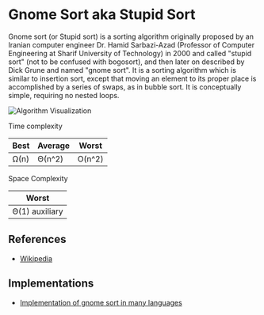 # Gnome Sort aka Stupid Sort

Gnome sort (or Stupid sort) is a sorting algorithm originally proposed by an Iranian computer engineer Dr. Hamid Sarbazi-Azad (Professor of Computer Engineering at Sharif University of Technology) in 2000 and called "stupid sort" (not to be confused with bogosort), and then later on described by Dick Grune and named "gnome sort". It is a sorting algorithm which is similar to insertion sort, except that moving an element to its proper place is accomplished by a series of swaps, as in bubble sort. It is conceptually simple, requiring no nested loops.

![Algorithm Visualization](https://upload.wikimedia.org/wikipedia/commons/3/37/Sorting_gnomesort_anim.gif)

Time complexity

| Best     |  Average   | Worst    |
| -------- | --------   | ------   |
| Ω(n)     |  Θ(n^2)    | O(n^2)   |

Space Complexity

|    Worst           |
| -----------------  |
|    Θ(1) auxiliary  |

## References

* [Wikipedia](https://en.wikipedia.org/wiki/Gnome_sort)

## Implementations

* [Implementation of gnome sort in many languages](https://rosettacode.org/wiki/Sorting_algorithms/Gnome_sort)
